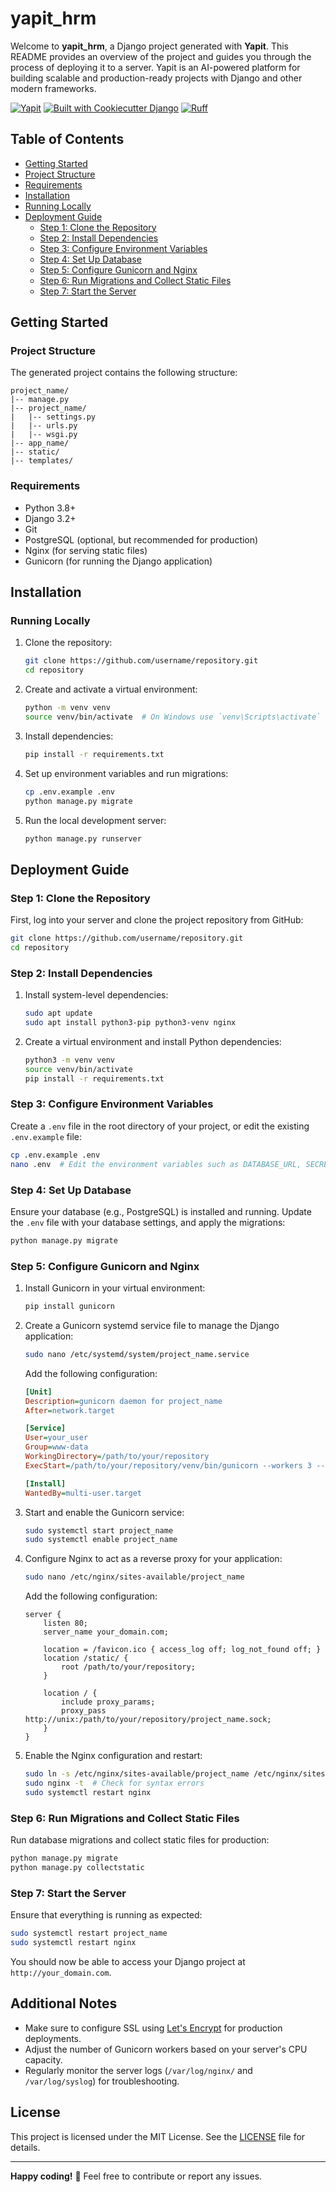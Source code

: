 # yapit_hrm

Welcome to **yapit_hrm**, a Django project generated with **Yapit**. This README provides an overview of the project and guides you through the process of deploying it to a server. Yapit is an AI-powered platform for building scalable and production-ready projects with Django and other modern frameworks.

[![Yapit](https://custom-icon-badges.demolab.com/badge/Generated_by-Yapit-blue.svg?logo=yapit)](https://yapit.ai)
[![Built with Cookiecutter Django](https://img.shields.io/badge/built%20with-Cookiecutter%20Django-ff69b4.svg?logo=cookiecutter)](https://github.com/cookiecutter/cookiecutter-django/)
[![Ruff](https://img.shields.io/endpoint?url=https://raw.githubusercontent.com/astral-sh/ruff/main/assets/badge/v2.json)](https://github.com/astral-sh/ruff)

## Table of Contents

- [Getting Started](#getting-started)
- [Project Structure](#project-structure)
- [Requirements](#requirements)
- [Installation](#installation)
- [Running Locally](#running-locally)
- [Deployment Guide](#deployment-guide)
  - [Step 1: Clone the Repository](#step-1-clone-the-repository)
  - [Step 2: Install Dependencies](#step-2-install-dependencies)
  - [Step 3: Configure Environment Variables](#step-3-configure-environment-variables)
  - [Step 4: Set Up Database](#step-4-set-up-database)
  - [Step 5: Configure Gunicorn and Nginx](#step-5-configure-gunicorn-and-nginx)
  - [Step 6: Run Migrations and Collect Static Files](#step-6-run-migrations-and-collect-static-files)
  - [Step 7: Start the Server](#step-7-start-the-server)

## Getting Started

### Project Structure

The generated project contains the following structure:

```
project_name/
|-- manage.py
|-- project_name/
|   |-- settings.py
|   |-- urls.py
|   |-- wsgi.py
|-- app_name/
|-- static/
|-- templates/
```

### Requirements

- Python 3.8+
- Django 3.2+
- Git
- PostgreSQL (optional, but recommended for production)
- Nginx (for serving static files)
- Gunicorn (for running the Django application)

## Installation

### Running Locally

1. Clone the repository:

   ```sh
   git clone https://github.com/username/repository.git
   cd repository
   ```

2. Create and activate a virtual environment:

   ```sh
   python -m venv venv
   source venv/bin/activate  # On Windows use `venv\Scripts\activate`
   ```

3. Install dependencies:

   ```sh
   pip install -r requirements.txt
   ```

4. Set up environment variables and run migrations:

   ```sh
   cp .env.example .env
   python manage.py migrate
   ```

5. Run the local development server:

   ```sh
   python manage.py runserver
   ```

## Deployment Guide

### Step 1: Clone the Repository

First, log into your server and clone the project repository from GitHub:

```sh
git clone https://github.com/username/repository.git
cd repository
```

### Step 2: Install Dependencies

1. Install system-level dependencies:

   ```sh
   sudo apt update
   sudo apt install python3-pip python3-venv nginx
   ```

2. Create a virtual environment and install Python dependencies:

   ```sh
   python3 -m venv venv
   source venv/bin/activate
   pip install -r requirements.txt
   ```

### Step 3: Configure Environment Variables

Create a `.env` file in the root directory of your project, or edit the existing `.env.example` file:

```sh
cp .env.example .env
nano .env  # Edit the environment variables such as DATABASE_URL, SECRET_KEY, etc.
```

### Step 4: Set Up Database

Ensure your database (e.g., PostgreSQL) is installed and running. Update the `.env` file with your database settings, and apply the migrations:

```sh
python manage.py migrate
```

### Step 5: Configure Gunicorn and Nginx

1. Install Gunicorn in your virtual environment:

   ```sh
   pip install gunicorn
   ```

2. Create a Gunicorn systemd service file to manage the Django application:

   ```sh
   sudo nano /etc/systemd/system/project_name.service
   ```

   Add the following configuration:

   ```ini
   [Unit]
   Description=gunicorn daemon for project_name
   After=network.target

   [Service]
   User=your_user
   Group=www-data
   WorkingDirectory=/path/to/your/repository
   ExecStart=/path/to/your/repository/venv/bin/gunicorn --workers 3 --bind unix:/path/to/your/repository/project_name.sock project_name.wsgi:application

   [Install]
   WantedBy=multi-user.target
   ```

3. Start and enable the Gunicorn service:

   ```sh
   sudo systemctl start project_name
   sudo systemctl enable project_name
   ```

4. Configure Nginx to act as a reverse proxy for your application:

   ```sh
   sudo nano /etc/nginx/sites-available/project_name
   ```

   Add the following configuration:

   ```nginx
   server {
       listen 80;
       server_name your_domain.com;

       location = /favicon.ico { access_log off; log_not_found off; }
       location /static/ {
           root /path/to/your/repository;
       }

       location / {
           include proxy_params;
           proxy_pass http://unix:/path/to/your/repository/project_name.sock;
       }
   }
   ```

5. Enable the Nginx configuration and restart:

   ```sh
   sudo ln -s /etc/nginx/sites-available/project_name /etc/nginx/sites-enabled
   sudo nginx -t  # Check for syntax errors
   sudo systemctl restart nginx
   ```

### Step 6: Run Migrations and Collect Static Files

Run database migrations and collect static files for production:

```sh
python manage.py migrate
python manage.py collectstatic
```

### Step 7: Start the Server

Ensure that everything is running as expected:

```sh
sudo systemctl restart project_name
sudo systemctl restart nginx
```

You should now be able to access your Django project at `http://your_domain.com`.

## Additional Notes

- Make sure to configure SSL using [Let's Encrypt](https://letsencrypt.org/) for production deployments.
- Adjust the number of Gunicorn workers based on your server's CPU capacity.
- Regularly monitor the server logs (`/var/log/nginx/` and `/var/log/syslog`) for troubleshooting.

## License

This project is licensed under the MIT License. See the [LICENSE](LICENSE) file for details.

---

**Happy coding!** 🎉 Feel free to contribute or report any issues.

